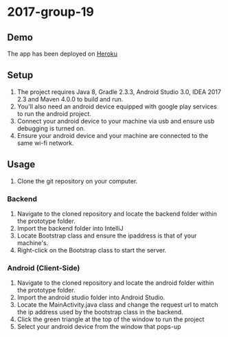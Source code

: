 # 2017-group-19
## Demo
The app has been deployed on [Heroku](https://remcare.herokuapp.com) 

## Setup

1. The project requires Java 8, Gradle 2.3.3, Android Studio 3.0, IDEA 2017 2.3 and Maven 4.0.0 to build and run.
1. You'll also need an android device equipped with google play services to run the android project.
1. Connect your android device to your machine via usb and ensure usb debugging is turned on.
1. Ensure your android device and your machine are connected to the same wi-fi network.

## Usage
1. Clone the git repository on your computer. 

### Backend

1. Navigate to the cloned repository and locate the backend folder within the prototype folder.
1. Import the backend folder into IntelliJ
1. Locate Bootstrap class and ensure the ipaddress is that of your machine's.
1. Right-click on the Bootstrap class to start the server.

### Android (Client-Side)

1. Navigate to the cloned repository and locate the android folder within the prototype folder.
1. Import the android studio folder into Android Studio.
1. Locate the MainActivity.java class and change the request url to match the ip address used by the bootstrap class in the backend.
1. Click the green triangle at the top of the window to run the project
1. Select your android device from the window that pops-up 
